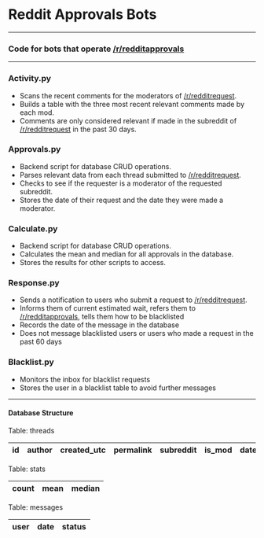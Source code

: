 # Reddit Approvals Bots

---

### Code for bots that operate [/r/redditapprovals](https://www.reddit.com/r/redditapprovals)

---

### Activity.py
* Scans the recent comments for the moderators of [/r/redditrequest](https://www.reddit.com/r/redditrequest).
* Builds a table with the three most recent relevant comments made by each mod.
* Comments are only considered relevant if made in the subreddit of [/r/redditrequest](https://www.reddit.com/r/redditrequest) in the past 30 days.

### Approvals.py
* Backend script for database CRUD operations.
* Parses relevant data from each thread submitted to [/r/redditrequest](https://www.reddit.com/r/redditrequest).
* Checks to see if the requester is a moderator of the requested subreddit.
* Stores the date of their request and the date they were made a moderator.

### Calculate.py
* Backend script for database CRUD operations.
* Calculates the mean and median for all approvals in the database.
* Stores the results for other scripts to access.

### Response.py
* Sends a notification to users who submit a request to [/r/redditrequest](https://www.reddit.com/r/redditrequest).
* Informs them of current estimated wait, refers them to [/r/redditapprovals](https://www.reddit.com/r/redditapprovals), tells them how to be blacklisted
* Records the date of the message in the database
* Does not message blacklisted users or users who made a request in the past 60 days

### Blacklist.py
* Monitors the inbox for blacklist requests
* Stores the user in a blacklist table to avoid further messages

---

#### Database Structure
Table: threads
 
 id | author | created_utc | permalink | subreddit | is_mod | date_of_mod | duration
 ---|---|---|---|---|---|---|---
 
 Table: stats
 
 count | mean | median 
 ---|---|---
 
 Table: messages
 
 user | date | status
 ---|---|---
 

